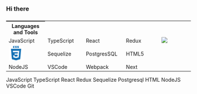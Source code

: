 

### Hi there



<table style="display: flex; align-items: center; justify-content: center;">
  <th>Languages and Tools</th>
   <tr>
     <td width="100px">JavaScript
     </td>
     <td width="100px">TypeScript
     </td>
     <td width="100px">React
     </td>
     <td width="100px">Redux
     </td>
     <td width="100px"><a href="https://expressjs.com/" target="blank"><img src="https://camo.githubusercontent.com/0566752248b4b31b2c4bdc583404e41066bd0b6726f310b73e1140deefcc31ac/68747470733a2f2f692e636c6f756475702e636f6d2f7a6659366c4c376546612d3330303078333030302e706e67" height="40px"/></a>
     </td>
  </tr>
  <tr>
     <td width="100px"><a href="https://developer.mozilla.org/en-US/docs/Web/CSS"> <img src="https://github.com/devicons/devicon/blob/master/icons/css3/css3-plain-wordmark.svg" height="40px"/></a>
     </td>
     <td width="100px">Sequelize
     </td>
     <td width="100px">PostgresSQL
     </td>
     <td width="100px">HTML5
     </td>
  </tr>
  <tr>
     <td width="100px">NodeJS
     </td>
     <td>VSCode
     </td>
     <td>Webpack
     </td>
     <td>Next
     </td>
  </tr>
  
 </table>


JavaScript  TypeScript React  Redux  Sequelize  Postgresql  HTML  NodeJS  VSCode  Git

<!--
**maemay85/maemay85** is a ✨ _special_ ✨ repository because its `README.md` (this file) appears on your GitHub profile.

Here are some ideas to get you started:

- 🔭 I’m currently working on ...
- 🌱 I’m currently learning ...
- 👯 I’m looking to collaborate on ...
- 🤔 I’m looking for help with ...
- 💬 Ask me about ...
- 📫 How to reach me: ...
- 😄 Pronouns: ...
- ⚡ Fun fact: ...
-->
